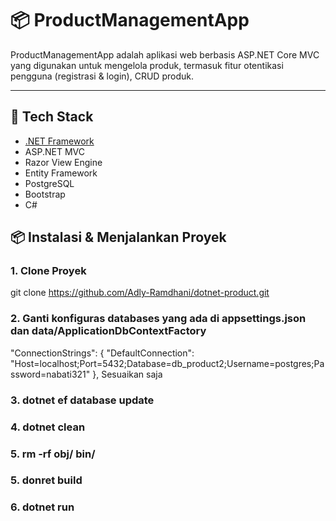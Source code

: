 # 📦 ProductManagementApp

ProductManagementApp adalah aplikasi web berbasis ASP.NET Core MVC yang digunakan untuk mengelola produk, termasuk fitur otentikasi pengguna (registrasi & login), CRUD produk.

---

## 🧰 Tech Stack

- [.NET Framework](https://dotnet.microsoft.com/)
- ASP.NET MVC
- Razor View Engine
- Entity Framework
- PostgreSQL 
- Bootstrap 
- C#

## 📦 Instalasi & Menjalankan Proyek

### 1. Clone Proyek
git clone https://github.com/Adly-Ramdhani/dotnet-product.git

### 2. Ganti konfiguras databases yang ada di appsettings.json dan data/ApplicationDbContextFactory 
"ConnectionStrings": {
    "DefaultConnection": "Host=localhost;Port=5432;Database=db_product2;Username=postgres;Password=nabati321"
  },
  Sesuaikan saja

### 3. dotnet ef database update
### 4. dotnet clean
### 5. rm -rf obj/ bin/  
### 5. donret build
### 6. dotnet run



